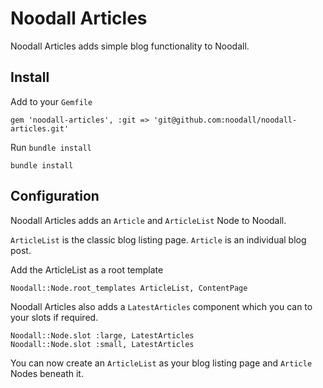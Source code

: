 # Noodall Articles

Noodall Articles adds simple blog functionality to Noodall.

## Install

Add to your `Gemfile`

    gem 'noodall-articles', :git => 'git@github.com:noodall/noodall-articles.git'

Run `bundle install`

    bundle install

## Configuration

Noodall Articles adds an `Article` and `ArticleList` Node to Noodall.

`ArticleList` is the classic blog listing page. `Article` is an individual blog post.

Add the ArticleList as a root template

    Noodall::Node.root_templates ArticleList, ContentPage

Noodall Articles also adds a `LatestArticles` component which you can to your slots if required.

    Noodall::Node.slot :large, LatestArticles
    Noodall::Node.slot :small, LatestArticles

You can now create an `ArticleList` as your blog listing page and `Article` Nodes beneath it.

